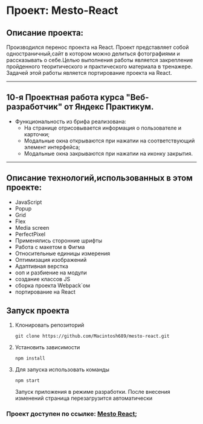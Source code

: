 # Проект: Mesto-React

## Описание проекта:
Производился перенос проекта на React.
Проект представляет собой одностраничный,сайт в котором можно делиться фотографиями и рассказывать о себе.Целью выполнения работы является закрепление пройденного теоритического и практического материала в тренажере.
Задачей этой работы является портирование проекта на React.

-----------------------
## 10-я Проектная работа курса "Веб-разработчик" от Яндекс Практикум.
* Функциональность из брифа реализована:
  + На странице отрисовывается информация о пользователе и карточки;
  + Модальные окна открываются при нажатии на соответствующий элемент интерфейса;
  + Модальные окна закрываются при нажатии на иконку закрытия.

----------------------

## Описание технологий,использованных в этом проекте:
* JavaScript
* Popup
* Grid
* Flex
* Media screen
* PerfectPixel
* Применялись сторонние шрифты
* Работа с макетом в Фигма
* Относительные единицы измерения
* Оптимизация изображений
* Адаптивная верстка
* ооп и разбиение на модули
* создание классов JS
* сборка проекта Webpack`ом
* портирование на React


## Запуск проекта

1. Клонировать репозиторий

    `git clone https://github.com/Macintosh689/mesto-react.git`

2. Установить зависимости

     `npm install`

3. Для запуска использовать команды

    `npm start`

    Запуск приложения в режиме разработки.
    После внесения изменений страница перезагрузится автоматически

 ### Проект доступен по ссылке: [Mesto React](https://macintosh689.github.io/mesto-react/);
